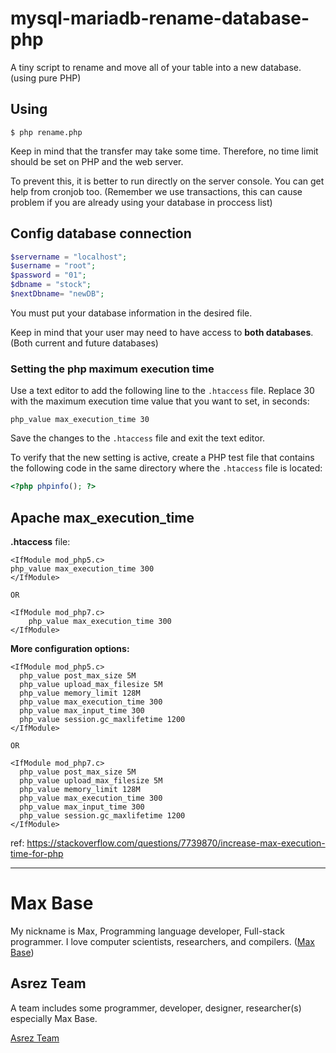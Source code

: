 # mysql-mariadb-rename-database-php

A tiny script to rename and move all of your table into a new database. (using pure PHP)

## Using

```
$ php rename.php
```

Keep in mind that the transfer may take some time. Therefore, no time limit should be set on PHP and the web server.

To prevent this, it is better to run directly on the server console.
You can get help from cronjob too. (Remember we use transactions, this can cause problem if you are already using your database in proccess list)

## Config database connection

```php
$servername = "localhost";
$username = "root";
$password = "01";
$dbname = "stock";
$nextDbname= "newDB";
```

You must put your database information in the desired file.

Keep in mind that your user may need to have access to **both databases**. (Both current and future databases)

### Setting the php maximum execution time

Use a text editor to add the following line to the `.htaccess` file. Replace 30 with the maximum execution time value that you want to set, in seconds:
```
php_value max_execution_time 30
```

Save the changes to the `.htaccess` file and exit the text editor.

To verify that the new setting is active, create a PHP test file that contains the following code in the same directory where the `.htaccess` file is located:
```php
<?php phpinfo(); ?>
```

## Apache max_execution_time

**.htaccess** file:

```
<IfModule mod_php5.c>
php_value max_execution_time 300
</IfModule>

OR

<IfModule mod_php7.c>
    php_value max_execution_time 300
</IfModule>
```

**More configuration options:**

```
<IfModule mod_php5.c>
  php_value post_max_size 5M
  php_value upload_max_filesize 5M
  php_value memory_limit 128M
  php_value max_execution_time 300
  php_value max_input_time 300
  php_value session.gc_maxlifetime 1200
</IfModule>

OR

<IfModule mod_php7.c>
  php_value post_max_size 5M
  php_value upload_max_filesize 5M
  php_value memory_limit 128M
  php_value max_execution_time 300
  php_value max_input_time 300
  php_value session.gc_maxlifetime 1200
</IfModule>
```

ref: https://stackoverflow.com/questions/7739870/increase-max-execution-time-for-php

---------

# Max Base

My nickname is Max, Programming language developer, Full-stack programmer. I love computer scientists, researchers, and compilers. ([Max Base](https://maxbase.org/))

## Asrez Team

A team includes some programmer, developer, designer, researcher(s) especially Max Base.

[Asrez Team](https://www.asrez.com/)
